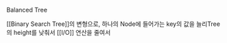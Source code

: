 
Balanced Tree

[[Binary Search Tree]]의 변형으로,  하나의 Node에 들어가는 key의 값을 늘리Tree의 height를 낮춰서 [[I/O]]  연산을 줄여서 